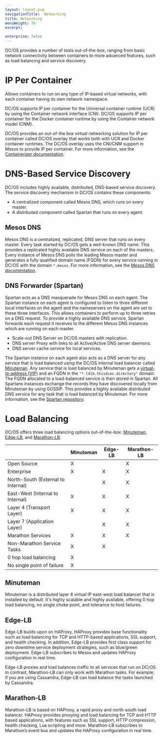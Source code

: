 ```yaml
---
layout: layout.pug
navigationTitle:  Networking
title: Networking
menuWeight: 70
excerpt:

enterprise: false
---
```


<!-- This source repo for this topic is https://github.com/dcos/dcos-docs -->


DC/OS provides a number of tools out-of-the-box, ranging from basic network connectivity between containers to more advanced features, such as load balancing and service discovery.

# IP Per Container
Allows containers to run on any type of IP-based virtual networks, with each container having its own network namespace.

DC/OS supports IP per container for the Universal container runtime (UCR) by using the Container network interface (CNI). DC/OS supports IP per container for the Docker container runtime by using the Container network model (CNM).

DC/OS provides an out-of-the box virtual networking solution for IP per container called DC/OS overlay that works both with UCR and Docker container runtimes. The DC/OS overlay uses the CNI/CNM support in Mesos to provide IP per container.  For more information, see the [Containerizer documentation](/1.11/deploying-services/containerizers/).

# DNS-Based Service Discovery
DC/OS includes highly available, distributed, DNS-based service discovery. The service discovery mechanism in DC/OS contains these components:

- A centralized component called Mesos DNS, which runs on every master.
- A distributed component called Spartan that runs on every agent.

## Mesos DNS
Mesos DNS is a centralized, replicated, DNS server that runs on every master. Every task started by DC/OS gets a well-known DNS name. This provides a replicated highly available DNS service on each of the masters. Every instance of Mesos DNS polls the leading Mesos master and generates a fully qualified domain name (FQDN) for every service running in DC/OS with the domain `*.mesos`.  For more information, see the [Mesos DNS documentation](/1.11/networking/mesos-dns/).

## DNS Forwarder (Spartan)
Spartan acts as a DNS masquerade for Mesos DNS on each agent. The Spartan instance on each agent is configured to listen to three different local interfaces on the agent and the nameservers on the agent are set to these three interfaces. This allows containers to perform up to three retries on a DNS request. To provide a highly available DNS service, Spartan forwards each request it receives to the different Mesos DNS instances which are running on each master.

- Scale-out DNS Server on DC/OS masters with replication.
- DNS server Proxy with links to all Active/Active DNS server daemons.
- DNS server cache service for local services.

The Spartan instance on each agent also acts as a DNS server for any service that is load balanced using the DC/OS internal load balancer called [Minuteman](/1.11/networking/load-balancing-vips/). Any service that is load balanced by Minuteman gets a [virtual-ip-address (VIP)](/1.11/networking/mesos-dns/) and an FQDN in the `"*.l4lb.thisdcos.directory"` domain. The FQDN allocated to a load-balanced service is then stored in Spartan. All Spartans instances exchange the records they have discovered locally from Minuteman by using GOSSIP. This provides a highly available distributed DNS service for any task that is load balanced by Minuteman. For more information, see the [Spartan repository](https://github.com/dcos/spartan).

# Load Balancing

DC/OS offers three load balancing options out-of-the-box:
[Minuteman](/1.11/networking/load-balancing-vips/),
[Edge-LB](/1.11/networking/edge-lb/),
and [Marathon-LB](/1.11/networking/marathon-lb/).


|                                    | Minuteman | Edge-LB | Marathon-LB |
|-----                               |-----------|---------|---|
| Open Source                        |     X     |         |      X      |
| Enterprise                         |     X     |    X    |      X      |
| North-South (External to Internal) |           |    X    |      X      |
| East-West (Internal to Internal)    |     X     |    X    |      X      |
| Layer 4 (Transport Layer)          |     X     |    X    |      X      |
| Layer 7 (Application Layer)        |           |    X    |      X      |
| Marathon Services                  |     X     |    X    |      X      |
| Non-Marathon Service Tasks         |     X     |    X    |             |
| 0 hop load balancing               |     X     |         |             |
| No single point of failure         |     X     |         |             |

## Minuteman
Minuteman is a distributed layer 4 virtual IP east-west load balancer that is installed by default.
It's highly scalable and highly available, offering 0 hop load balancing, no single choke point,
and tolerance to host failures.


## Edge-LB
Edge-LB builds upon on HAProxy. HAProxy provides base functionality such as load balancing for TCP and HTTP-based applications, SSL support, and health checking. In addition, Edge-LB provides first class support for zero downtime service deployment strategies, such as blue/green deployment. Edge-LB subscribes to Mesos and updates HAProxy configuration in real time.

Edge-LB proxies and load balances traffic to all services that run on DC/OS. In contrast, Marathon-LB can only work with Marathon tasks. For example, if you are using Cassandra, Edge-LB can load balance the tasks launched by Cassandra.


## Marathon-LB
Marathon-LB is based on HAProxy, a rapid proxy and north-south load balancer. HAProxy provides proxying and load balancing for TCP and HTTP based applications, with features such as SSL support, HTTP compression, health checking, Lua scripting and more. Marathon-LB subscribes to Marathon’s event bus and updates the HAProxy configuration in real time.
